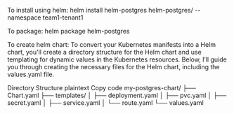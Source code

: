 To install using helm:
helm install helm-postgres helm-postgres/ --namespace team1-tenant1

To package:
helm package helm-postgres


To create helm chart:
To convert your Kubernetes manifests into a Helm chart, you'll create a directory structure for the Helm chart and use templating for dynamic values in the Kubernetes resources. Below, I’ll guide you through creating the necessary files for the Helm chart, including the values.yaml file.

Directory Structure
plaintext
Copy code
my-postgres-chart/
├── Chart.yaml
├── templates/
│   ├── deployment.yaml
│   ├── pvc.yaml
│   ├── secret.yaml
│   ├── service.yaml
│   └── route.yaml
└── values.yaml